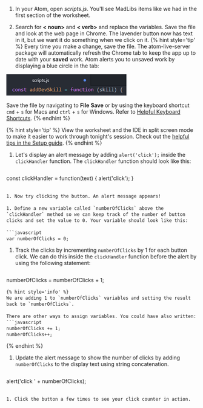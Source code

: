 1. In your Atom, open _scripts.js_. You'll see MadLibs items like we had in the first section of the worksheet. 

1. Search for **< noun>** and **< verb>** and replace the variables. Save the file and look at the web page in Chrome. The lavender button now has text in it, but we want it do something when we click on it.
   {% hint style='tip' %}
Every time you make a change, save the file. The atom-live-server package will automatically refresh the Chrome tab to keep the app up to date with your **saved** work. Atom alerts you to unsaved work by displaying a blue circle in the tab:

![](images/atom-save.png)

Save the file by navigating to **File** <i class="fa fa-long-arrow-right"></i> **Save** or by using the keyboard shortcut `cmd` + `s` for Macs and `ctrl` + `s` for Windows. Refer to [Helpful Keyboard Shortcuts](/references).
   {% endhint %}

   {% hint style='tip' %}
View the worksheet and the IDE in split screen mode to make it easier to work through tonight's session. Check out the [helpful tips in the Setup guide](/setup#tips). 
   {% endhint %}

1. Let's display an alert message by adding `alert('click');` inside the `clickHandler` function. The `clickHandler` function should look like this:

   ```javascript
const clickHandler = function(text) {
    alert('click');
}
   ```

1. Now try clicking the button. An alert message appears!

1. Define a new variable called `numberOfClicks` above the `clickHandler` method so we can keep track of the number of button clicks and set the value to 0. Your variable should look like this:

   ```javascript
var numberOfClicks = 0;
   ```
1. Track the clicks by incrementing `numberOfClicks` by 1 for each button click. We can do this inside the `clickHandler` function before the alert by using the following statement:

   ```javascript
numberOfClicks = numberOfClicks + 1;
   ```
   {% hint style='info' %}
We are adding 1 to `numberOfClicks` variables and setting the result back to `numberOfClicks`. 

There are other ways to assign variables. You could have also written:
```javascript
numberOfClicks += 1;
numberOfClicks++;
```
  {% endhint %}   

1. Update the alert message to show the number of clicks by adding `numberOfClicks` to the display text using string concatenation.
   ```javascript
alert('click ' + numberOfClicks);
   ```

1. Click the button a few times to see your click counter in action.


